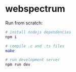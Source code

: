 # webspectrum

Run from scratch:

```sh
# install nodejs dependencies
npm i

# compile .c and .ts files
make

# run development server
npm run dev
```
